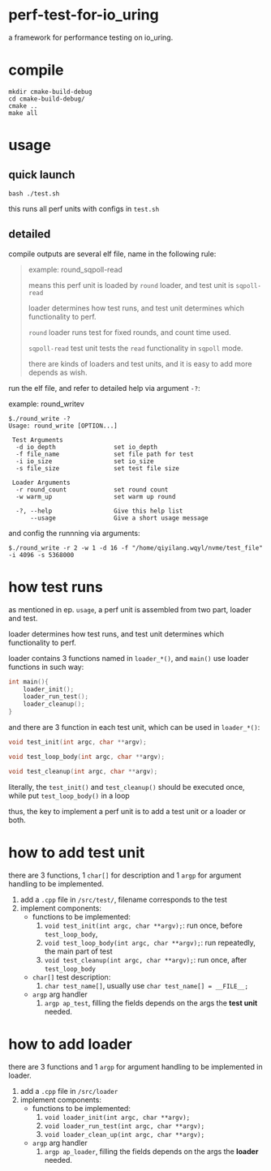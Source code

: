 # perf-test-for-io_uring

a framework for performance testing on io_uring.

# compile

```
mkdir cmake-build-debug
cd cmake-build-debug/
cmake ..
make all
```

# usage

## quick launch

```
bash ./test.sh
```

this runs all perf units with configs in `test.sh`

## detailed

compile outputs are several elf file, name in the following rule:

>example: round_sqpoll-read
>
>   means this perf unit is loaded by `round` loader, and test unit is `sqpoll-read`
>
>   loader determines how test runs, and test unit determines which functionality to perf.
>   
>   `round` loader runs test for fixed rounds, and count time used.
>
>   `sqpoll-read` test unit tests the `read` functionality in `sqpoll` mode.
>
>   there are kinds of loaders and test units, and it is easy to add more depends as wish.

run the elf file, and refer to detailed help via argument `-?`:

example: round_writev

```
$./round_write -?
Usage: round_write [OPTION...]

 Test Arguments
  -d io_depth                set io_depth
  -f file_name               set file path for test
  -i io_size                 set io_size
  -s file_size               set test file size

 Loader Arguments
  -r round_count             set round count
  -w warm_up                 set warm up round

  -?, --help                 Give this help list
      --usage                Give a short usage message

```

and config the runnning via arguments:

```
$./round_write -r 2 -w 1 -d 16 -f "/home/qiyilang.wqyl/nvme/test_file" -i 4096 -s 5368000
```

# how test runs

as mentioned in ep. `usage`, a perf unit is assembled from two part, loader and test.

loader determines how test runs, and test unit determines which functionality to perf.

loader contains 3 functions named in `loader_*()`, and `main()` use loader functions in such way:
```c
int main(){
    loader_init();
    loader_run_test();
    loader_cleanup();
}
```

and there are 3 function in each test unit, which can be used in `loader_*()`:
```c
void test_init(int argc, char **argv);

void test_loop_body(int argc, char **argv);

void test_cleanup(int argc, char **argv);
```

literally, the `test_init()` and `test_cleanup()` should be executed once, while put `test_loop_body()` in a loop

thus, the key to implement a perf unit is to add a test unit or a loader or both.

# how to add test unit

there are 3 functions, 1 `char[]` for description and 1 `argp` for argument handling to be implemented.

1. add a `.cpp` file in `/src/test/`, filename corresponds to the test
2. implement components:
    - functions to be implemented:
        1. `void test_init(int argc, char **argv);`: run once, before `test_loop_body`, 
        2. `void test_loop_body(int argc, char **argv);`: run repeatedly, the main part of test
        3. `void test_cleanup(int argc, char **argv);`: run once, after `test_loop_body`
    - `char[]` test description:
        1. `char test_name[]`, usually use `char test_name[] = __FILE__;`
    - `argp` arg handler
        1. `argp ap_test`, filling the fields depends on the args the **test unit** needed.

# how to add loader

there are 3 functions and 1 `argp` for argument handling to be implemented in loader.

1. add a `.cpp` file in `/src/loader`
2. implement components:
    - functions to be implemented:
        1. `void loader_init(int argc, char **argv);`
        2. `void loader_run_test(int argc, char **argv);`
        3. `void loader_clean_up(int argc, char **argv);`
    - `argp` arg handler
        1. `argp ap_loader`, filling the fields depends on the args the **loader** needed.
